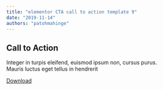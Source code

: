 ```yaml
---
title: "elementor CTA call to action template 9"
date: "2019-11-14"
authors: "patohmahinge"
---
```


## Call to Action

Integer in turpis eleifend, euismod ipsum non, cursus purus.  
Mauris luctus eget tellus in hendrerit

[Download](https://elementortemplatepack.com/)
